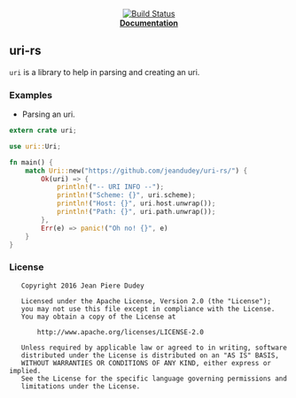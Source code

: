 <p align="center">
  <a href="https://travis-ci.org/jeandudey/uri-rs">
      <img src="https://travis-ci.org/jeandudey/uri-rs.svg?branch=master" alt="Build Status">
  </a>

  <br />

  <strong>
    <a href="https://jeandudey.github.io/uri-rs">
    Documentation
    </a>
  </strong>
</p>

## uri-rs
`uri` is a library to help in parsing and creating an uri.

### Examples
- Parsing an uri.
```rust
extern crate uri;

use uri::Uri;

fn main() {
    match Uri::new("https://github.com/jeandudey/uri-rs/") {
        Ok(uri) => {
            println!("-- URI INFO --");
            println!("Scheme: {}", uri.scheme);
            println!("Host: {}", uri.host.unwrap());
            println!("Path: {}", uri.path.unwrap());
        },
        Err(e) => panic!("Oh no! {}", e)
    }
}
```

### License
```
   Copyright 2016 Jean Piere Dudey

   Licensed under the Apache License, Version 2.0 (the "License");
   you may not use this file except in compliance with the License.
   You may obtain a copy of the License at

       http://www.apache.org/licenses/LICENSE-2.0

   Unless required by applicable law or agreed to in writing, software
   distributed under the License is distributed on an "AS IS" BASIS,
   WITHOUT WARRANTIES OR CONDITIONS OF ANY KIND, either express or implied.
   See the License for the specific language governing permissions and
   limitations under the License.
```
